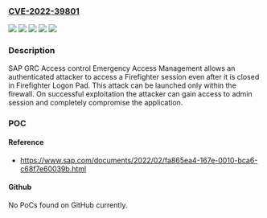 ### [CVE-2022-39801](https://cve.mitre.org/cgi-bin/cvename.cgi?name=CVE-2022-39801)
![](https://img.shields.io/static/v1?label=Product&message=SAP%20GRC%20Access%20Control%20Emergency%20Access%20Management&color=blue)
![](https://img.shields.io/static/v1?label=Version&message=V1100_700%20&color=brightgreen)
![](https://img.shields.io/static/v1?label=Version&message=V1100_731%20&color=brightgreen)
![](https://img.shields.io/static/v1?label=Version&message=V1200_750%20&color=brightgreen)
![](https://img.shields.io/static/v1?label=Vulnerability&message=CWE-287&color=brightgreen)

### Description

SAP GRC Access control Emergency Access Management allows an authenticated attacker to access a Firefighter session even after it is closed in Firefighter Logon Pad. This attack can be launched only within the firewall. On successful exploitation the attacker can gain access to admin session and completely compromise the application.

### POC

#### Reference
- https://www.sap.com/documents/2022/02/fa865ea4-167e-0010-bca6-c68f7e60039b.html

#### Github
No PoCs found on GitHub currently.

